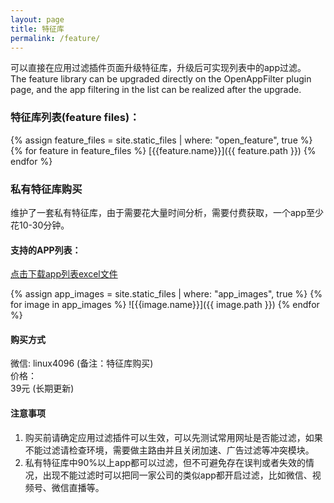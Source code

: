 ```yaml
---
layout: page
title: 特征库
permalink: /feature/
---
```


可以直接在应用过滤插件页面升级特征库，升级后可实现列表中的app过滤。  
The feature library can be upgraded directly on the OpenAppFilter plugin page,
and the app filtering in the list can be realized after the upgrade.  

### 特征库列表(feature files)： 

{% assign feature_files = site.static_files | where: "open_feature", true %}
{% for feature in feature_files %}
 [{{feature.name}}]({{ feature.path }})
{% endfor %}


### 私有特征库购买   
维护了一套私有特征库，由于需要花大量时间分析，需要付费获取，一个app至少花10-30分钟。

#### 支持的APP列表：  

[点击下载app列表excel文件](http://175.178.71.82:88/docs/support_apps.xlsx)  

{% assign app_images = site.static_files | where: "app_images", true %}
{% for image in app_images %}
 ![{{image.name}}]({{ image.path }})
{% endfor %}


#### 购买方式
微信: linux4096 (备注：特征库购买)  
价格：    
39元 (长期更新)  

#### 注意事项
1. 购买前请确定应用过滤插件可以生效，可以先测试常用网址是否能过滤，如果不能过滤请检查环境，需要做主路由并且关闭加速、广告过滤等冲突模块。
2. 私有特征库中90%以上app都可以过滤，但不可避免存在误判或者失效的情况，出现不能过滤时可以把同一家公司的类似app都开启过滤，比如微信、视频号、微信直播等。



